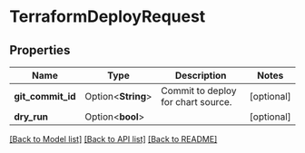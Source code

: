 # TerraformDeployRequest

## Properties

Name | Type | Description | Notes
------------ | ------------- | ------------- | -------------
**git_commit_id** | Option<**String**> | Commit to deploy for chart source.  | [optional]
**dry_run** | Option<**bool**> |  | [optional]

[[Back to Model list]](../README.md#documentation-for-models) [[Back to API list]](../README.md#documentation-for-api-endpoints) [[Back to README]](../README.md)


